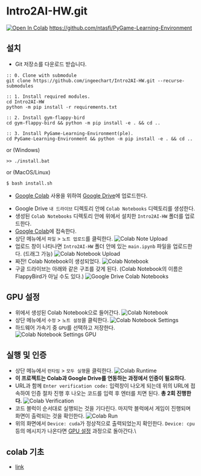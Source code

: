 # Intro2AI-HW.git
[![Open In Colab](https://colab.research.google.com/assets/colab-badge.svg)](https://colab.research.google.com/github/ingeechart/Intro2AI-HW.git/blob/gym/main.ipynb)
https://github.com/ntasfi/PyGame-Learning-Environment

## 설치
* Git 저장소를 다운로드 받습니다.
```batch
:: 0. Clone with submodule
git clone https://github.com/ingeechart/Intro2AI-HW.git --recurse-submodules

:: 1. Install required modules.
cd Intro2AI-HW
python -m pip install -r requirements.txt

:: 2. Install gym-flappy-bird
cd gym-flappy-bird && python -m pip install -e . && cd ..

:: 3. Install PyGame-Learning-Environment(ple).
cd PyGame-Learning-Environment && python -m pip install -e . && cd ..
```
or (Windows)
```batch
>> ./install.bat
```
or (MacOS/Linux)
```bash
$ bash install.sh
```

* [Google Colab](https://colab.research.google.com) 사용을 위하여 [Google Drive](https://drive.google.com)에 업로드한다.
- Google Drive `내 드라이브` 디렉토리 안에 `Colab Notebooks` 디렉토리를 생성한다.
- 생성된 `Colab Notebooks` 디렉토리 안에 위에서 설치한 `Intro2AI-HW` 폴더를 업로드한다.
- [Google Colab](https://colab.research.google.com)에 접속한다.
- 상단 메뉴에서 `파일` > `노트 업로드`를 클릭한다.
![Colab Note Upload](https://github.com/ingeechart/Intro2AI-HW/blob/master/res/colab_intro.PNG)
- 업로드 창이 나타나면 `Intro2AI-HW` 폴더 안에 있는 `main.ipynb` 파일을 업로드한다. (드래그 가능)
![Colab Notebook Upload](https://github.com/ingeechart/Intro2AI-HW/blob/master/res/colab_upload_notebook.PNG)
- 짜잔! Colab Notebook이 생성되었다.
![Colab Notebook](https://github.com/ingeechart/Intro2AI-HW/blob/master/res/colab_notebook.PNG)
- 구글 드라이브는 아래와 같은 구조를 갖게 된다. (Colab Notebook의 이름은 FlappyBird가 아닐 수도 있다.)
![Google Drive Colab Notebooks](https://github.com/ingeechart/Intro2AI-HW/blob/master/res/gdrive.PNG)

## GPU 설정
* 위에서 생성된 Colab Notebook으로 들어간다.
![Colab Notebook](https://github.com/ingeechart/Intro2AI-HW/blob/master/res/colab_notebook.PNG)
* 상단 메뉴에서 `수정` > `노트 설정`을 클릭한다.
![Colab Notebook Settings](https://github.com/ingeechart/Intro2AI-HW/blob/master/res/colab_notebook_settings.PNG)
* 하드웨어 가속기 중 `GPU`를 선택하고 저장한다.
![Colab Notebook Settings GPU](https://github.com/ingeechart/Intro2AI-HW/blob/master/res/colab_notebook_settings_gpu.PNG)

## 실행 및 인증
* 상단 메뉴에서 `런타임` > `모두 실행`을 클릭한다.
![Colab Runtime](https://github.com/ingeechart/Intro2AI-HW/blob/master/res/colab_notebook_runtime.PNG)
* **이 프로젝트는 Colab과 Google Drive를 연동하는 과정에서 인증이 필요하다.**
* URL과 함께 `Enter verification code:` 입력창이 나오게 되는데 위의 URL에 접속하여 인증 절차 진행 후 나오는 코드를 입력 후 엔터를 치면 된다. **총 2회 진행한다.**
![Colab Verification](https://github.com/ingeechart/Intro2AI-HW/blob/master/res/colab_verification_code.PNG)
* 코드 블럭이 순서대로 실행되는 것을 기다린다. 마지막 블럭에서 게임이 진행되며 화면이 출력되는 것을 확인한다.
![Colab Run](https://github.com/ingeechart/Intro2AI-HW/blob/master/res/colab_notebook_run.PNG)
* 위의 화면에서 `Device: cuda`가 정상적으로 출력되었는지 확인한다. `Device: cpu` 등의 메시지가 나온다면 [GPU 설정](https://github.com/ingeechart/Intro2AI-HW#GPU-설정) 과정으로 돌아간다.\


## colab 기초
* [link](https://www.notion.so/ingeechart/Colab-7209aac5bc044a998f1b12ff36f89201#3c94139623874036b59d7cd68394f6a1)